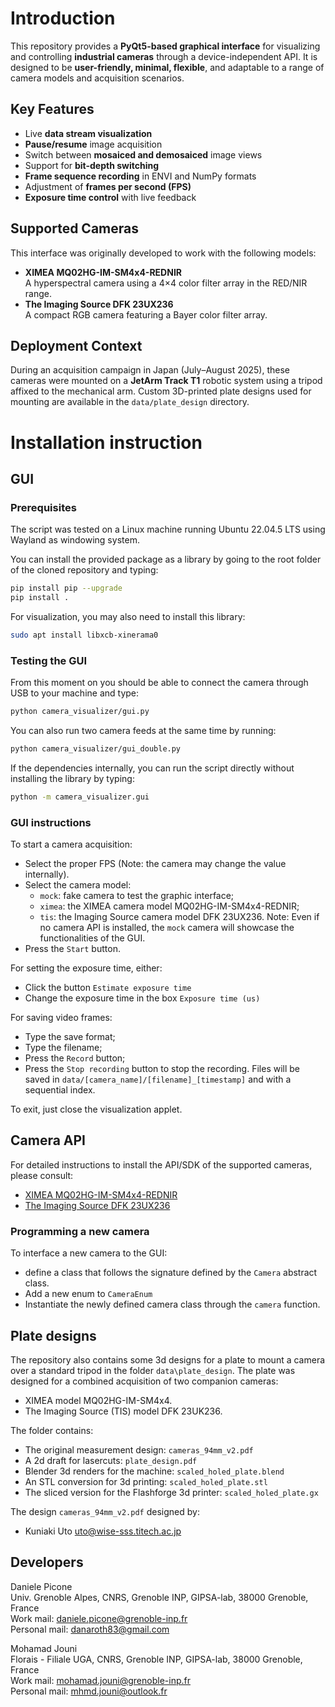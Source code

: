 # Introduction

This repository provides a **PyQt5-based graphical interface** for 
visualizing and controlling **industrial cameras** through a device-independent 
API. It is designed to be **user-friendly, minimal, flexible**, and adaptable 
to a range of camera models and acquisition scenarios.

## Key Features
- Live **data stream visualization**
- **Pause/resume** image acquisition
- Switch between **mosaiced and demosaiced** image views
- Support for **bit-depth switching**
- **Frame sequence recording** in ENVI and NumPy formats
- Adjustment of **frames per second (FPS)**
- **Exposure time control** with live feedback

## Supported Cameras
This interface was originally developed to work with the following models:
- **XIMEA MQ02HG-IM-SM4x4-REDNIR**  
  A hyperspectral camera using a 4×4 color filter array in the RED/NIR range.
- **The Imaging Source DFK 23UX236**  
  A compact RGB camera featuring a Bayer color filter array.

## Deployment Context
During an acquisition campaign in Japan (July–August 2025), these cameras were 
mounted on a **JetArm Track T1** robotic system using a tripod affixed to the 
mechanical arm.
Custom 3D-printed plate designs used for mounting are available in the 
`data/plate_design` directory.


# Installation instruction

## GUI

### Prerequisites

The script was tested on a Linux machine running Ubuntu 22.04.5 LTS using 
Wayland as windowing system.

You can install the provided package as a library by going to the root folder
of the cloned repository and typing:
```bash
pip install pip --upgrade
pip install .
```

For visualization, you may also need to install this library:
```bash
sudo apt install libxcb-xinerama0
```

### Testing the GUI

From this moment on you should be able to connect the camera through USB to
your machine and type:
```bash
python camera_visualizer/gui.py
```

You can also run two camera feeds at the same time by running:
```bash
python camera_visualizer/gui_double.py
```

If the dependencies internally, you can run the script directly without
installing the library by typing:
```bash
python -m camera_visualizer.gui
```

### GUI instructions

To start a camera acquisition:

- Select the proper FPS (Note: the camera may change the value internally).
- Select the camera model:
  - `mock`: fake camera to test the graphic interface;
  - `ximea`: the XIMEA camera model MQ02HG-IM-SM4x4-REDNIR;
  - `tis`: the Imaging Source camera model DFK 23UX236.
  Note: Even if no camera API is installed, the `mock` camera will showcase
  the functionalities of the GUI.
- Press the `Start` button.


For setting the exposure time, either:
- Click the button `Estimate exposure time`
- Change the exposure time in the box `Exposure time (us)`

For saving video frames:
- Type the save format;
- Type the filename;
- Press the `Record` button;
- Press the `Stop recording` button to stop the recording. 
Files will be saved in `data/[camera_name]/[filename]_[timestamp]` and with a 
sequential index.

To exit, just close the visualization applet.

## Camera API

For detailed instructions to install the API/SDK of the supported cameras, 
please consult:

- [XIMEA MQ02HG-IM-SM4x4-REDNIR](./data/docs/ximea.md)
- [The Imaging Source DFK 23UX236](./data/docs/tis.md)

### Programming a new camera

To interface a new camera to the GUI:
- define a class that follows the signature defined by the `Camera` 
  abstract class.
- Add a new enum to `CameraEnum`
- Instantiate the newly defined camera class through the `camera` function.


## Plate designs

The repository also contains some 3d designs for a plate to mount a camera
over a standard tripod in the folder `data\plate_design`.
The plate was designed for a combined acquisition of two companion cameras:
- XIMEA model MQ02HG-IM-SM4x4.
- The Imaging Source (TIS) model DFK 23UK236.

The folder contains:
- The original measurement design: `cameras_94mm_v2.pdf`
- A 2d draft for lasercuts: `plate_design.pdf`
- Blender 3d renders for the machine: `scaled_holed_plate.blend`
- An STL conversion for 3d printing: `scaled_holed_plate.stl`
- The sliced version for the Flashforge 3d printer: `scaled_holed_plate.gx`

The design `cameras_94mm_v2.pdf` designed by:
- Kuniaki Uto [uto@wise-sss.titech.ac.jp](mailto:uto@wise-sss.titech.ac.jp)


## Developers

Daniele Picone  
Univ. Grenoble Alpes, CNRS, Grenoble INP, GIPSA-lab, 38000 Grenoble, France  
Work mail: [daniele.picone@grenoble-inp.fr](mailto:daniele.picone@grenoble-inp.fr)  
Personal mail: [danaroth83@gmail.com](mailto:danaroth83@gmail.com)  

Mohamad Jouni  
Florais - Filiale UGA, CNRS, Grenoble INP, GIPSA-lab, 38000 Grenoble, France  
Work mail: [mohamad.jouni@grenoble-inp.fr](mailto:mohamad.jouni@grenoble-inp.fr)  
Personal mail: [mhmd.jouni@outlook.fr](mailto:mhmd.jouni@outlook.fr)  
